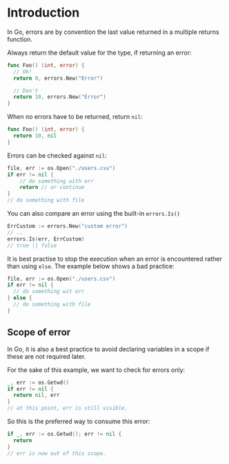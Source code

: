 # Introduction

In Go, errors are by convention the last value returned in a multiple returns function.

Always return the default value for the type, if returning an error:

```go
func Foo() (int, error) {
  // Ok!
  return 0, errors.New("Error")

  // Don't
  return 10, errors.New("Error")
}
```

When no errors have to be returned, return `nil`:

```go
func Foo() (int, error) {
  return 10, nil
}
```

Errors can be checked against `nil`:

```go
file, err := os.Open("./users.csv")
if err != nil {
    // do something with err
    return // or continue
}
// do something with file
```

You can also compare an error using the built-in `errors.Is()`

```go
ErrCustom := errors.New("custom error")
// ..
errors.Is(err, ErrCustom)
// true || false
```

It is best practise to stop the execution when an error is encountered rather
than using `else`. The example below shows a bad practice:

```go
file, err := os.Open("./users.csv")
if err != nil {
  // do something wit err
} else {
  // do something with file
}
```

## Scope of error

In Go, it is also a best practice to avoid declaring variables in a scope if
these are not required later.

For the sake of this example, we want to check for errors only:

```go
_, err := os.Getwd()
if err != nil {
  return nil, err
}
// at this point, err is still visible.
```

So this is the preferred way to consume this error:

```go
if _, err := os.Getwd(); err != nil {
  return
}
// err is now out of this scope.
```
